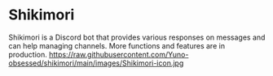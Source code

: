 # Shikimori
Shikimori is a Discord bot that provides various responses on messages and can help managing channels. More functions and features are in production.
https://raw.githubusercontent.com/Yuno-obsessed/shikimori/main/images/Shikimori-icon.jpg
